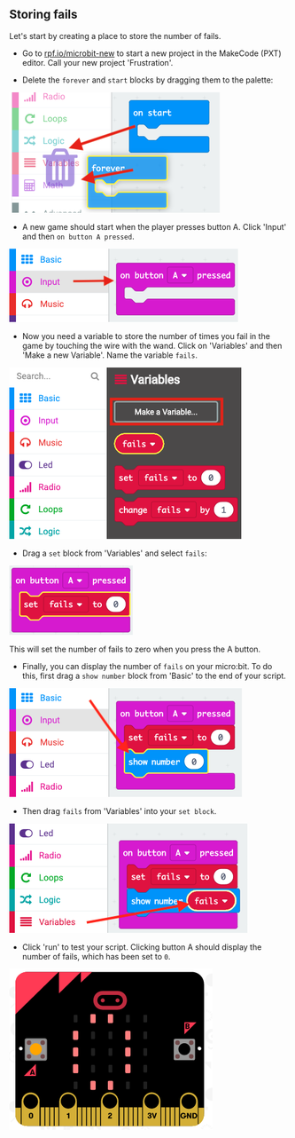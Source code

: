 ## Storing fails

Let's start by creating a place to store the number of fails.

+ Go to <a href="https://rpf.io/microbit-new" target="_blank">rpf.io/microbit-new</a> to start a new project in the MakeCode (PXT) editor. Call your new project 'Frustration'.

+ Delete the `forever` and `start` blocks by dragging them to the palette:

![skärmdump](images/frustration-bin.png)

+ A new game should start when the player presses button A. Click 'Input' and then `on button A pressed`.

![skärmdump](images/frustration-onPressA.png)

+ Now you need a variable to store the number of times you fail in the game by touching the wire with the wand. Click on 'Variables' and then 'Make a new Variable'. Name the variable `fails`.

![skärmdump](images/frustration-variable.png)

+ Drag a `set` block from 'Variables' and select `fails`:

![skärmdump](images/frustration-fails.png)

This will set the number of fails to zero when you press the A button.

+ Finally, you can display the number of `fails` on your micro:bit. To do this, first drag a `show number` block from 'Basic' to the end of your script.

![skärmdump](images/frustration-show.png)

+ Then drag `fails` from 'Variables' into your `set block`.

![skärmdump](images/frustration-show-fails.png)

+ Click 'run' to test your script. Clicking button A should display the number of fails, which has been set to `0`.

![skärmdump](images/frustration-fails-test.png)